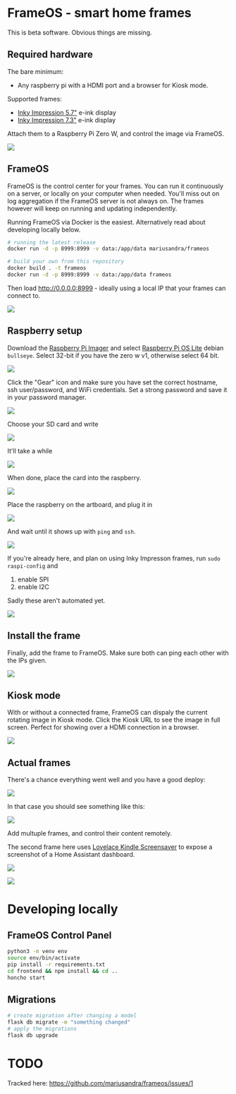 # FrameOS - smart home frames

This is beta software. Obvious things are missing.

## Required hardware 

The bare minimum: 

- Any raspberry pi with a HDMI port and a browser for Kiosk mode.

Supported frames:

- [Inky Impression 5.7"](https://shop.pimoroni.com/products/inky-impression-5-7?variant=32298701324371) e-ink display
- [Inky Impression 7.3"](https://shop.pimoroni.com/products/inky-impression-7-3?variant=40512683376723) e-ink display

Attach them to a Raspberry Pi Zero W, and control the image via FrameOS.

![](https://mariusandra.com/frameos/images/0-frames.jpeg)


## FrameOS

FrameOS is the control center for your frames. You can run it
continuously on a server, or locally on your computer when needed. You'll miss out on log aggregation if the FrameOS server is not always on. The frames however will keep on running and updating independently.

Running FrameOS via Docker is the easiest. Alternatively read about developing locally below.

```bash
# running the latest release
docker run -d -p 8999:8999 -v data:/app/data mariusandra/frameos

# build your own from this repository
docker build . -t frameos
docker run -d -p 8999:8999 -v data:/app/data frameos
```

Then load http://0.0.0.0:8999 - ideally using a local IP that your frames can connect to.

![](https://mariusandra.com/frameos/images/7-docker-fast-frameos.gif)


## Raspberry setup

Download the [Raspberry Pi Imager](https://www.raspberrypi.com/software/) and select [Raspberry Pi OS Lite](https://www.raspberrypi.org/downloads/raspberry-pi-os/) debian `bullseye`. Select 32-bit if you have the zero w v1, otherwise select 64 bit.

![](https://mariusandra.com/frameos/images/1-os-raspberry-lite.gif)

Click the "Gear" icon and make sure you have set the correct hostname, ssh user/password, and WiFi credentials. Set a strong password and save it in your password manager.

![](https://mariusandra.com/frameos/images/2-config-settings.gif)

Choose your SD card and write

![](https://mariusandra.com/frameos/images/3-storage-write.gif)

It'll take a while

![](https://mariusandra.com/frameos/images/4-wait-wait-wait.gif)

When done, place the card into the raspberry.

![](https://mariusandra.com/frameos/images/13-sdcard.gif)

Place the raspberry on the artboard, and plug it in

![](https://mariusandra.com/frameos/images/14-wire.gif)

And wait until it shows up with `ping` and `ssh`.

![](https://mariusandra.com/frameos/images/6-success.gif)

If you're already here, and plan on using Inky Impresson frames, run `sudo raspi-config` and

1. enable SPI
2. enable I2C

Sadly these aren't automated yet.

![](https://mariusandra.com/frameos/images/10-raspi-config.gif)

## Install the frame

Finally, add the frame to FrameOS. Make sure both can ping each other with the IPs given.

![](https://mariusandra.com/frameos/images/8-deploy-frame.gif)

## Kiosk mode

With or without a connected frame, FrameOS can dispaly the current rotating image in Kiosk mode. Click the Kiosk URL to see the image in full screen. Perfect for showing over a HDMI connection in a browser.

![](https://mariusandra.com/frameos/images/9-kiosk-mode.gif)

## Actual frames

There's a chance everything went well and you have a good deploy:

![](https://mariusandra.com/frameos/images/11-good-deploy.gif)

In that case you should see something like this:

![](https://mariusandra.com/frameos/images/12-parrot.gif?)

Add multuple frames, and control their content remotely. 

The second frame here uses [Lovelace Kindle Screensaver](https://github.com/sibbl/hass-lovelace-kindle-screensaver) to expose a screenshot of a Home Assistant dashboard.


![](https://mariusandra.com/frameos/images/15-multiple.gif)

![](https://mariusandra.com/frameos/images/16-wall.jpg)


# Developing locally

## FrameOS Control Panel


```bash
python3 -m venv env
source env/bin/activate
pip install -r requirements.txt
cd frontend && npm install && cd ..
honcho start
```

## Migrations

```bash
# create migration after changing a model
flask db migrate -m "something changed"
# apply the migrations
flask db upgrade
```

# TODO

Tracked here: https://github.com/mariusandra/frameos/issues/1